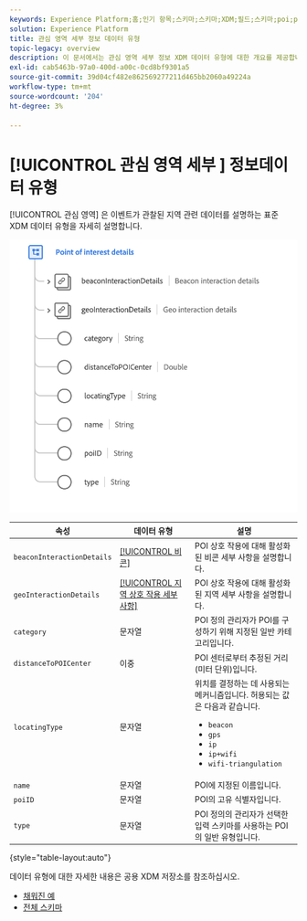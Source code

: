 ```yaml
---
keywords: Experience Platform;홈;인기 항목;스키마;스키마;XDM;필드;스키마;poi;poi 세부 사항;관심 영역 세부 정보;데이터 유형;데이터 유형;데이터 유형
solution: Experience Platform
title: 관심 영역 세부 정보 데이터 유형
topic-legacy: overview
description: 이 문서에서는 관심 영역 세부 정보 XDM 데이터 유형에 대한 개요를 제공합니다.
exl-id: cab5463b-97a0-400d-a00c-0cd8bf9301a5
source-git-commit: 39d04cf482e862569277211d465bb2060a49224a
workflow-type: tm+mt
source-wordcount: '204'
ht-degree: 3%

---
```


# [!UICONTROL 관심 영역 세부 ] 정보데이터 유형

[!UICONTROL 관심 영역] 은 이벤트가 관찰된 지역 관련 데이터를 설명하는 표준 XDM 데이터 유형을 자세히 설명합니다.

<img src="../images/data-types/poi-details.png" width="550" /><br />

| 속성 | 데이터 유형 | 설명 |
| --- | --- | --- |
| `beaconInteractionDetails` | [[!UICONTROL 비콘]](./beacon.md) | POI 상호 작용에 대해 활성화된 비콘 세부 사항을 설명합니다. |
| `geoInteractionDetails` | [[!UICONTROL 지역 상호 작용 세부 사항]](./geo-interaction-details.md) | POI 상호 작용에 대해 활성화된 지역 세부 사항을 설명합니다. |
| `category` | 문자열 | POI 정의 관리자가 POI를 구성하기 위해 지정된 일반 카테고리입니다. |
| `distanceToPOICenter` | 이중 | POI 센터로부터 추정된 거리(미터 단위)입니다. |
| `locatingType` | 문자열 | 위치를 결정하는 데 사용되는 메커니즘입니다. 허용되는 값은 다음과 같습니다. <ul><li>`beacon`</li><li>`gps`</li><li>`ip`</li><li>`ip+wifi`</li><li>`wifi-triangulation`</li></ul> |
| `name` | 문자열 | POI에 지정된 이름입니다. |
| `poiID` | 문자열 | POI의 고유 식별자입니다. |
| `type` | 문자열 | POI 정의의 관리자가 선택한 입력 스키마를 사용하는 POI의 일반 유형입니다. |

{style=&quot;table-layout:auto&quot;}

데이터 유형에 대한 자세한 내용은 공용 XDM 저장소를 참조하십시오.

* [채워진 예](https://github.com/adobe/xdm/blob/master/components/datatypes/poi-detail.example.1.json)
* [전체 스키마](https://github.com/adobe/xdm/blob/master/components/datatypes/poi-detail.schema.json)
